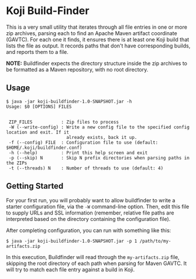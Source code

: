 # Koji Build-Finder

This is a very small utility that iterates through all file entries in one or more zip archives, parsing each to find an Apache Maven artifact coordinate (GAVTC). For each one it finds, it ensures there is at least one Koji build that lists the file as output. It records paths that don't have corresponding builds, and reports them to a file. 

**NOTE:** Buildfinder expects the directory structure inside the zip archives to be formatted as a Maven repository, with no root directory.

## Usage

    $ java -jar koji-buildfinder-1.0-SNAPSHOT.jar -h
    Usage: $0 [OPTIONS] FILES
    
    
     ZIP_FILES           : Zip files to process
     -W (--write-config) : Write a new config file to the specified config location and exit. If it
                           already exists, back it up.
     -f (--config) FILE  : Configuration file to use (default: $HOME/.koji/buildfinder.conf)
     -h (--help)         : Print this help screen and exit
     -p (--skip) N       : Skip N prefix directories when parsing paths in the ZIPs
     -t (--threads) N    : Number of threads to use (default: 4)

## Getting Started

For your first run, you will probably want to allow buildfinder to write a starter configuration file, via the `-W` command-line option. Then, edit this file to supply URLs and SSL information (remember, relative file paths are interpreted based on the directory containing the configuration file).

After completing configuration, you can run with something like this:

    $ java -jar koji-buildfinder-1.0-SNAPSHOT.jar -p 1 /path/to/my-artifacts.zip

In this execution, Buildfinder will read through the `my-artifacts.zip` file, skipping the root directory of each path when parsing for Maven GAVTC. It will try to match each file entry against a build in Koji.

